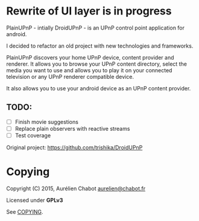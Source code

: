 # Rewrite of UI layer is in progress

PlainUPnP - intially DroidUPnP - is an UPnP control point application for android.

I decided to refactor an old project with new technologies and frameworks.

PlainUPnP discovers your home UPnP device, content provider and renderer.
It allows you to browse your UPnP content directory, select the media you want
to use and allows you to play it on your connected television or any UPnP renderer
compatible device.

It also allows you to use your android device as an UPnP content provider.

## TODO:
- [ ] Finish movie suggestions
- [ ] Replace plain observers with reactive streams
- [ ] Test coverage

Original project: https://github.com/trishika/DroidUPnP


Copying
=======

Copyright (C) 2015, Aurélien Chabot <aurelien@chabot.fr>

Licensed under **GPLv3**

See [COPYING](https://github.com/trishika/DroidUPnP/blob/master/COPYING).

